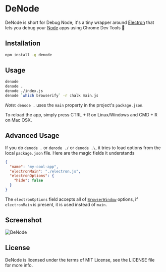 DeNode
======

DeNode is short for Debug Node, it's a tiny wrapper around [Electron][1] that lets you debug your [Node][2] apps using Chrome Dev Tools :tada:

## Installation
```sh
npm install -g denode
```

## Usage

```sh
denode
denode .
denode ./index.js
denode `which browserify` -r chalk main.js
```

*Note*: `denode .` uses the `main` property in the project's `package.json`.

To reload the app, simply press CTRL + R on Linux/Windows and CMD + R on Mac OSX.

## Advanced Usage

If you do `denode .` or `denode ./` or `denode .\`, it tries to load options from the local `package.json` file. Here are the magic fields it understands

```json
{
  "name": "my-cool-app",
  "electronMain": "./electron.js",
  "electronOptions": {
    "hide": false
  }
}
```
The `electronOptions` field accepts all of [`BrowserWindow`][3] options, if `electronMain` is present, it is used instead of `main`.

## Screenshot

<img alt="DeNode" src="https://cloud.githubusercontent.com/assets/4278113/14579761/20e2a9a2-036b-11e6-8bc7-fba7cda9a026.png">

## License

DeNode is licensed under the terms of MIT License, see the LICENSE file for more info.

[1]:http://electron.atom.io/
[2]:http://nodejs.org/
[3]:http://electron.atom.io/docs/latest/api/browser-window
